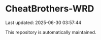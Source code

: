 # CheatBrothers-WRD

Last updated: 2025-06-30 03:57:44

This repository is automatically maintained.
